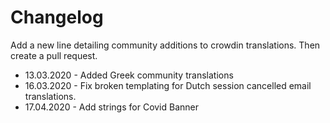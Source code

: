 # Changelog

Add a new line detailing community additions to crowdin translations. Then create a pull request.

* 13.03.2020 - Added Greek community translations
* 16.03.2020 - Fix broken templating for Dutch session cancelled email translations.
* 17.04.2020 - Add strings for Covid Banner
